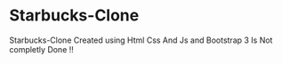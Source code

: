 # Starbucks-Clone
Starbucks-Clone Created using Html Css And Js and Bootstrap 3 
Is Not completly Done !!